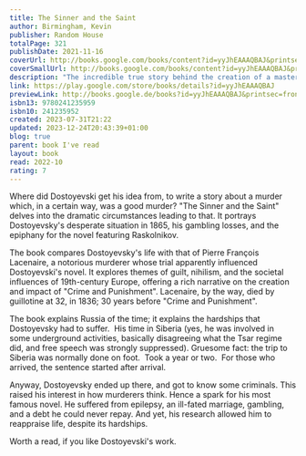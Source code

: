 ```yaml
---  
title: The Sinner and the Saint  
author: Birmingham, Kevin  
publisher: Random House  
totalPage: 321  
publishDate: 2021-11-16  
coverUrl: http://books.google.com/books/content?id=yyJhEAAAQBAJ&printsec=frontcover&img=1&zoom=1&edge=curl&source=gbs_api  
coverSmallUrl: http://books.google.com/books/content?id=yyJhEAAAQBAJ&printsec=frontcover&img=1&zoom=5&edge=curl&source=gbs_api  
description: "The incredible true story behind the creation of a masterpiece of world literature, Fyodor Dostoevsky's Crime and Punishment 'A dazzling literary detective story' Guardian In the summer of 1865, the former exile Dostoevsky found himself trapped in a cheap hotel in Wiesbaden, unable to leave until he'd paid the bill. Having lost the last of his money at the roulette table, his debts hung heavy over his head, his epileptic seizures were worsening, and his wife and beloved brother were dead. Desperate, a story came to him, a way to write himself out of his predicament: the murderer Raskolnikov, the hot, disorienting swirl of St Petersburg, the axe, the terrible crime, and the murderer's paranoia. The book was Crime and Punishment, and from the moment it was published it was a sensation. But how did this haunting tale of guilt come to be, and why does it still hold such a sway over us all these years later? The Sinner and the Saint gives us the story of the creation of a work of literature that has bewitched readers for over a century, and of the two men so central to it: Dostoevsky himself, and Pierre François Lacenaire, a notorious murderer and glamorous egoist who charmed and outraged Paris in the 1830s and whose sensational story provided the germ of the novel. As reports of his trial tore through Europe, readers asked themselves: could the instincts of nihilism, the philosophy inspiring a new generation of Russian revolutionaries, also drive a man to murder? Showing how both men's lives were directed by the intoxicating new ideas swirling around Europe in the nineteenth century, The Sinner and the Saint also reveals why they still appal and entice us today. Thrilling and definitive, this is the story of a masterpiece."  
link: https://play.google.com/store/books/details?id=yyJhEAAAQBAJ  
previewLink: http://books.google.de/books?id=yyJhEAAAQBAJ&printsec=frontcover&dq=Kevin+Birmingham,+The+sinner+and+the+saint&hl=&as_pt=BOOKS&cd=1&source=gbs_api  
isbn13: 9780241235959  
isbn10: 241235952  
created: 2023-07-31T21:22  
updated: 2023-12-24T20:43:39+01:00  
blog: true  
parent: book I've read  
layout: book  
read: 2022-10  
rating: 7  
---  
```

  
Where did Dostoyevski get his idea from, to write a story about a murder which, in a certain way, was a good murder?  "The Sinner and the Saint" delves into the dramatic circumstances leading to that. It portrays Dostoyevsky's desperate situation in 1865, his gambling losses, and the epiphany for the novel featuring Raskolnikov.   
  
The book compares Dostoyevsky's life with that of Pierre François Lacenaire, a notorious murderer whose trial apparently influenced Dostoyevski's novel. It explores themes of guilt, nihilism, and the societal influences of 19th-century Europe, offering a rich narrative on the creation and impact of "Crime and Punishment".  Lacenaire, by the way, died by guillotine at 32, in 1836; 30 years before "Crime and Punishment".  
  
The book explains Russia of the time; it explains the hardships that Dostoyevsky had to suffer.  His time in Siberia (yes, he was involved in some underground activities, basically disagreeing what the Tsar regime did, and free speech was strongly suppressed). Gruesome fact: the trip to Siberia was normally done on foot.  Took a year or two.  For those who arrived, the sentence started after arrival.     
  
Anyway, Dostoyevsky ended up there, and got to know some criminals. This raised his interest in how murderers think. Hence a spark for his most famous novel.  He suffered from epilepsy, an ill-fated marriage, gambling, and a debt he could never repay. And yet, his research allowed him to reappraise life, despite its hardships.  
  
Worth a read, if you like Dostoyevski's work.